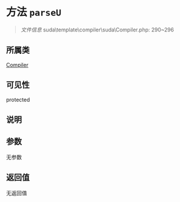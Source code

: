 # 方法 `parseU`

> *文件信息* suda\template\compiler\suda\Compiler.php: 290~296

## 所属类 

[Compiler](../Compiler.md)

## 可见性

protected

## 说明



## 参数


无参数


## 返回值

无返回值
